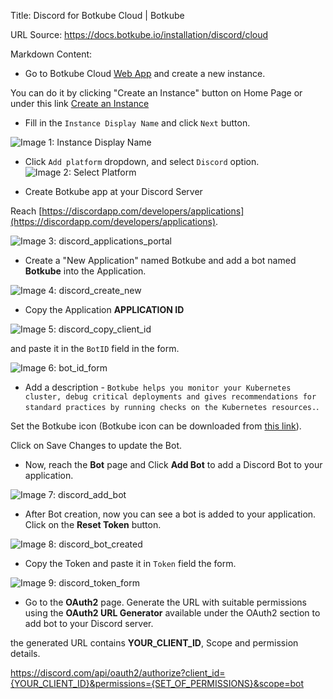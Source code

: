 Title: Discord for Botkube Cloud | Botkube

URL Source: https://docs.botkube.io/installation/discord/cloud

Markdown Content:
*   Go to Botkube Cloud [Web App](https://app.botkube.io/) and create a new instance.

You can do it by clicking "Create an Instance" button on Home Page or under this link [Create an Instance](https://app.botkube.io/instances/add)

*   Fill in the `Instance Display Name` and click `Next` button.

![Image 1: Instance Display Name](https://docs.botkube.io/assets/images/discord_instance_display_name-b35605d19eef1ecc93de54d6eefacae5.png)

*   Click `Add platform` dropdown, and select `Discord` option. ![Image 2: Select Platform](https://docs.botkube.io/assets/images/discord_platform_select-aac36ca4e34549bef88cc00b3603f4ac.png)

*   Create Botkube app at your Discord Server

Reach [https://discordapp.com/developers/applications](https://discordapp.com/developers/applications).

![Image 3: discord_applications_portal](https://docs.botkube.io/assets/images/discord_applications_portal-a4e1b45cb3df4a271cbd599ec9f3b7ab.png)

*   Create a "New Application" named Botkube and add a bot named **Botkube** into the Application.

![Image 4: discord_create_new](https://docs.botkube.io/assets/images/discord_create_new-ba9152ffe6f7be4f64af374d836c7062.png)

*   Copy the Application **APPLICATION ID**

![Image 5: discord_copy_client_id](https://docs.botkube.io/assets/images/discord_copy_application_id-bf48ff3b0d9dc613c35d92dc287bd305.png)

and paste it in the `BotID` field in the form.

![Image 6: bot_id_form](https://docs.botkube.io/assets/images/discord_bot_id_form-a9a0d728ad26361d5454b3eac4af8838.png)

*   Add a description - `Botkube helps you monitor your Kubernetes cluster, debug critical deployments and gives recommendations for standard practices by running checks on the Kubernetes resources.`.

Set the Botkube icon (Botkube icon can be downloaded from [this link](https://github.com/kubeshop/botkube/blob/main/branding/logos/botkube-color-192x192.png)).

Click on Save Changes to update the Bot.

*   Now, reach the **Bot** page and Click **Add Bot** to add a Discord Bot to your application.

![Image 7: discord_add_bot](https://docs.botkube.io/assets/images/discord_add_bot-867c43f73a079d08996072d3261d2fbc.png)

*   After Bot creation, now you can see a bot is added to your application. Click on the **Reset Token** button.

![Image 8: discord_bot_created](https://docs.botkube.io/assets/images/discord_bot_created-845172424d2066002bff223d9a3afd36.png)

*   Copy the Token and paste it in `Token` field the form.

![Image 9: discord_token_form](https://docs.botkube.io/assets/images/discord_token_form-0885aae7fa9636d7f896aae91ee10cdf.png)

*   Go to the **OAuth2** page. Generate the URL with suitable permissions using the **OAuth2 URL Generator** available under the OAuth2 section to add bot to your Discord server.


the generated URL contains **YOUR\_CLIENT\_ID**, Scope and permission details.

https://discord.com/api/oauth2/authorize?client_id={YOUR_CLIENT_ID}&permissions={SET_OF_PERMISSIONS}&scope=bot
